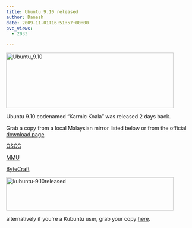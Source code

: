 ```yaml
---
title: Ubuntu 9.10 released
author: Danesh
date: 2009-11-01T16:51:57+00:00
pvc_views:
  - 2033

---
```

[<img loading="lazy" class="alignnone size-medium wp-image-1814" title="Ubuntu_9.10" src="/wp-content/uploads/2009/11/Ubuntu_9.10-450x149.png" alt="Ubuntu_9.10" width="450" height="149" srcset="/wp-content/uploads/2009/11/Ubuntu_9.10-450x149.png 450w, /wp-content/uploads/2009/11/Ubuntu_9.10.png 911w" sizes="(max-width: 450px) 100vw, 450px" />][1]

Ubuntu 9.10 codenamed &#8220;Karmic Koala&#8221; was released 2 days back.

Grab a copy from a local Malaysian mirror listed below or from the official [download page][2].

[OSCC][3]

[MMU][4]

[ByteCraft][5]

[<img loading="lazy" class="alignnone size-medium wp-image-1813" title="kubuntu-9.10released" src="/wp-content/uploads/2009/11/kubuntu-9.10released-450x89.png" alt="kubuntu-9.10released" width="450" height="89" srcset="/wp-content/uploads/2009/11/kubuntu-9.10released-450x89.png 450w, /wp-content/uploads/2009/11/kubuntu-9.10released.png 849w" sizes="(max-width: 450px) 100vw, 450px" />][6]

alternatively if you're a Kubuntu user, grab your copy [here][6].

 [1]: /wp-content/uploads/2009/11/Ubuntu_9.10.png
 [2]: http://www.ubuntu.com/getubuntu/download
 [3]: http://mirror.oscc.org.my/ubuntu-releases/9.10/
 [4]: http://ubuntu.mmu.edu.my/ubuntu-cd/9.10/
 [5]: http://ubuntu.bytecraft.com.my/releases/
 [6]: http://www.kubuntu.org/getkubuntu